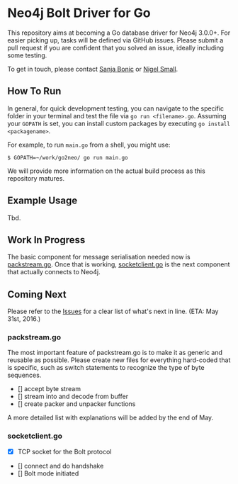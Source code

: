 # Neo4j Bolt Driver for Go

This repository aims at becoming a Go database driver for Neo4j 3.0.0+. For easier picking up, tasks will be defined via GitHub issues. Please submit a pull request if you are confident that you solved an issue, ideally including some testing.

To get in touch, please contact [Sanja Bonic](mailto:sanja@go2neo.org) or [Nigel Small](mailto:nigel@go2neo.org).

## How To Run
In general, for quick development testing, you can navigate to the specific folder in your terminal and test the file via `go run <filename>.go`. Assuming your `GOPATH` is set, you can install custom packages by executing `go install <packagename>`.

For example, to run `main.go` from a shell, you might use:

```
$ GOPATH=~/work/go2neo/ go run main.go
```

We will provide more information on the actual build process as this repository matures.

## Example Usage
Tbd.

## Work In Progress
The basic component for message serialisation needed now is [packstream.go](src/github.com/nigelsmall/go2neo/packstream/packstream.go). Once that is working, [socketclient.go](src/github.com/nigelsmall/go2neo/bolt/socketclient.go) is the next component that actually connects to Neo4j.

## Coming Next
Please refer to the [Issues](https://github.com/nigelsmall/go2neo/issues) for a clear list of what's next in line. (ETA: May 31st, 2016.)

### packstream.go
The most important feature of packstream.go is to make it as generic and reusable as possible. Please create new files for everything hard-coded that is specific, such as switch statements to recognize the type of byte sequences.

* [] accept byte stream
* [] stream into and decode from buffer
* [] create packer and unpacker functions

A more detailed list with explanations will be added by the end of May.

### socketclient.go
* [x] TCP socket for the Bolt protocol
* [] connect and do handshake
* [] Bolt mode initiated
